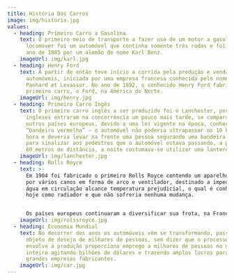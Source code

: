 ```yaml
---
title: História Dos Carros
image: img/historia.jpg
values:
  - heading: Primeiro Carro a Gasolina
    text: O primeiro meio de transporte a fazer uso de um motor a gasolina para se
      locomover foi um automóvel que continha somente três rodas e foi criado no
      ano de 1885 por um alemão de nome Karl Benz.
    imageUrl: img/karl.jpg
  - heading: Henry Ford
    text: A partir de então teve início a corrida pela produção e venda de
      automóveis, iniciada por uma empresa francesa conhecida pelo nome de
      Panhard et Levassor. No ano de 1892, o conhecido Henry Ford fabricou seu
      primeiro carro, o Ford, na América do Norte.
    imageUrl: img/henry.jpg
  - heading: Primeiro Carro Ingês
    text: O primeiro carro inglês a ser produzido foi o Lanchester, porém os
      ingleses entraram na concorrência um pouco mais tarde, se comparado aos
      outros países europeus, devido a uma lei vigente na época, conhecida como
      “bandeira vermelha” – o automóvel não poderia ultrapassar os 10 km por
      hora e deveria levar na frente uma pessoa segurando uma bandeira vermelha
      para sinalizar aos pedestres que o automóvel estava passando, a pelo menos
      60 metros de distância, a noite costumava-se utilizar uma lanterna.
    imageUrl: img/lanchester.jpg
  - heading: Rolls Royce
    text: >-
      Em 1904 foi fabricado o primeiro Rolls Royce contendo um aparelho composto
      por vários canos em forma de arco e ventilador, destinado a impedir que a
      água em circulação alcance temperatura prejudicial, o qual é conhecido até
      hoje como radiador e que não sofreria nenhuma mudança.


      Os países europeus continuaram a diversificar sua frota, na França surgiu o De Dion Bouton, Berliet, Rapid, na Itália veio o Fiat e o Alfa Romeo, na Alemanha surgiu o Mercedes-Benz; A Suíça e a Espanha para diversificar resolveram criar uma série mais possante e esplendorosa: o Hispano-Suiza.
    imageUrl: img/rolssroyce.jpg
  - heading: Economia Mundial
    text: No decorrer dos anos os automóveis vêm se transformando, passando a ser
      objeto de desejo de milhares de pessoas, sem dizer que o processo que
      envolve a produção proporciona emprego a milhares de pessoas no mundo
      inteiro agitando bilhões de dólares e trazendo amplos lucros para as
      grandes empresas fabricantes.
    imageUrl: img/car.jpg
---
```

